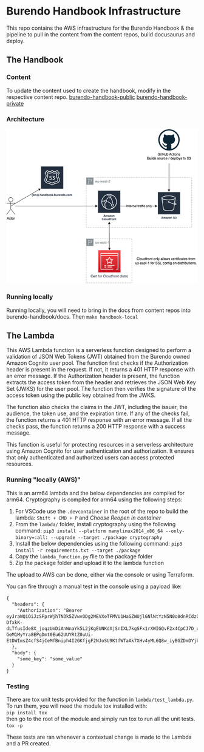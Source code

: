 # Burendo Handbook Infrastructure

This repo contains the AWS infrastructure for the Burendo Handbook & the pipeline to pull in the content from the content repos, build docusaurus and deploy.

## The Handbook

### Content
To update the content used to create the handbook, modify in the respective content repo.
[burendo-handbook-public](https://github.com/BurendoUK/burendo-handbook-public)
[burendo-handbook-private](https://github.com/BurendoUK/burendo-handbook-private)

### Architecture
![Handbook architecture](handbook-architecture.png)

### Running locally

Running locally, you will need to bring in the docs from content repos into burendo-handbook/docs.
Then `make handbook-local`

## The Lambda

This AWS Lambda function is a serverless function designed to perform a validation of JSON Web Tokens (JWT) obtained from the Burendo owned Amazon Cognito user pool. The function first checks if the Authorization header is present in the request. If not, it returns a 401 HTTP response with an error message. If the Authorization header is present, the function extracts the access token from the header and retrieves the JSON Web Key Set (JWKS) for the user pool. The function then verifies the signature of the access token using the public key obtained from the JWKS.

The function also checks the claims in the JWT, including the issuer, the audience, the token use, and the expiration time. If any of the checks fail, the function returns a 401 HTTP response with an error message. If all the checks pass, the function returns a 200 HTTP response with a success message.

This function is useful for protecting resources in a serverless architecture using Amazon Cognito for user authentication and authorization. It ensures that only authenticated and authorized users can access protected resources.

### Running "locally (AWS)"

This is an arm64 lambda and the below dependencies are compiled for arm64. Cryptography is compiled for arm64 using the following steps:
1. For VSCode use the `.devcontainer` in the root of the repo to build the lambda: `Shift + CMD + P` and _Choose Reopen in container_
2. From the `lambda/` folder, install cryptography using the following command: `pip3 install --platform manylinux2014_x86_64 --only-binary=:all: --upgrade --target ./package cryptography`
3. Install the below dependencies using the following command: `pip3 install -r requirements.txt --target ./package`
4. Copy the `lambda_function.py` file to the package folder
5. Zip the package folder and upload it to the lambda function

The upload to AWS can be done, either via the console or using Terraform.

You can fire through a manual test in the console using a payload like:

```
{
  "headers": {
    "Authorization": "Bearer eyJraWQiOiJzSFprWjhTN3k5ZVwvODg2MEVXeTFMVU1HaGZWUjlGNlNtYzN5N0o0dnRCdz0iLCJhbGciOiJSUzI1NiJ9.eyJzdWIiOiI0NTFhM2NlMi05Y2U0LTRlMzAtOWY2ZS1iNzJiOGEzNDE5NGUiLCJ0b2tlbl91c2UiOiJhY2Nlc3MiLCJzY29wZSI6ImF3cy5jb2duaXRvLnNpZ25pbi51c2VyLmFkbWluIiwiaXNzIjoiaHR0cHM6XC9cL2NvZ25pdG8taWRwLnVzLWVhc3QtMS5hbWF6b25hd3MuY29tXC91cy1lYXN0LTFfalRoQ3NhUGV6IiwiZXhwIjoxNTA1NjYwMTY2LCJpYXQiOjE1MDU2NTY1NjYsInZlcnNpb24iOjIsImp0aSI6ImI1Yzg5MmIyLTE0NDEtNDQ0OS1hYTRiLTdjYmJmNzg3OTMzNiIsImNsaWVudF9pZCI6IjVoN2VkNGRzdmdzdWdyNWwxZ2RsMzJlcGg3IiwidXNlcm5hbWUiOiJqb2UifQ.V5OqX61MA_hZ-DfxkK-dLTfusIde8X_joqzUmDiAnWnaYk5L2jKgEUNKdXjSnIXL7kgSFx1rXWIGQvF2x4CpCJ7D_u_Ux1aEj-GeM1MyYra8EPgDmt0Eu62UUYRtZ0uUi-EtDWImsZ4cfS4jCeMfBniph4I2GKfjgF2NJoSU9KtfWTaAk7XHv4yML6Q8w_iyBGZDmDYjb7vx6vCXJoc5KnAE87T1MBQByLNhdkhgF8_0YAuSJk9E0Gj6sEbdVoF7dsCO3UkcTjuxZCl3pABorhtbI1HQJk91GiK7Ca4Y_UwV2WqM_eW9qaNKFI6y1MgsRP612uLLhENb8BGc28QCNA"
  },
  "body": {
    "some_key": "some_value"
  }
}
```

### Testing

There are tox unit tests provided for the function in `lambda/test_lambda.py`. To run them, you will need the module tox installed with:  
`pip install tox`  
then go to the root of the module and simply run tox to run all the unit tests.
`tox -p`

These tests are ran whenever a contextual change is made to the Lambda and a PR created.
